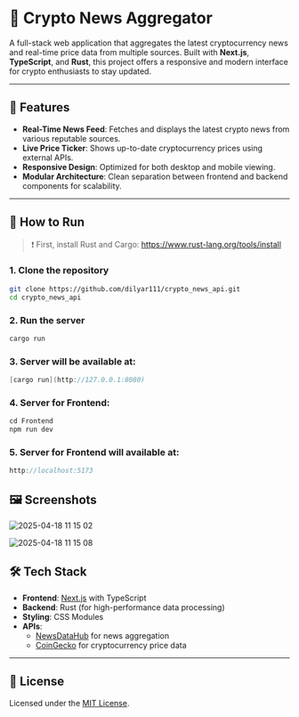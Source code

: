 # 📰 Crypto News Aggregator

A full-stack web application that aggregates the latest cryptocurrency news and real-time price data from multiple sources. Built with **Next.js**, **TypeScript**, and **Rust**, this project offers a responsive and modern interface for crypto enthusiasts to stay updated.

---

## 🚀 Features

- **Real-Time News Feed**: Fetches and displays the latest crypto news from various reputable sources.
- **Live Price Ticker**: Shows up-to-date cryptocurrency prices using external APIs.
- **Responsive Design**: Optimized for both desktop and mobile viewing.
- **Modular Architecture**: Clean separation between frontend and backend components for scalability.

---

## 🚀 How to Run

> ❗ First, install Rust and Cargo:
> https://www.rust-lang.org/tools/install

### 1. Clone the repository

```bash
git clone https://github.com/dilyar111/crypto_news_api.git
cd crypto_news_api
```

### 2. Run the server

```bash
cargo run
```

### 3. Server will be available at:

```cpp
[cargo run](http://127.0.0.1:8080)
```
### 4. Server for Frontend:

```cpp
cd Frontend
npm run dev
```
### 5. Server for Frontend will available at:

```cpp
http://localhost:5173
```




## 🖼️ Screenshots

![2025-04-18 11 15 02](https://github.com/user-attachments/assets/cb0986df-f0f7-4f23-9716-501391b7b55c)

![2025-04-18 11 15 08](https://github.com/user-attachments/assets/07b55561-32f5-4d94-ad73-8dbf3299d87a)



## 🛠️ Tech Stack

- **Frontend**: [Next.js](https://nextjs.org/) with TypeScript  
- **Backend**: Rust (for high-performance data processing)  
- **Styling**: CSS Modules  
- **APIs**:
  - [NewsDataHub](https://newsdatahub.com/) for news aggregation
  - [CoinGecko](https://www.coingecko.com/) for cryptocurrency price data

---

## 📄 License

Licensed under the [MIT License](https://github.com/dilyar111/crypto_news_api/blob/main/LICENSE).


